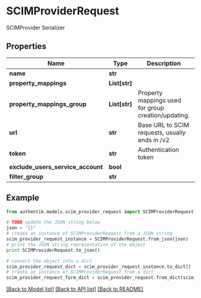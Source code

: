 # SCIMProviderRequest

SCIMProvider Serializer

## Properties
Name | Type | Description | Notes
------------ | ------------- | ------------- | -------------
**name** | **str** |  | 
**property_mappings** | **List[str]** |  | [optional] 
**property_mappings_group** | **List[str]** | Property mappings used for group creation/updating. | [optional] 
**url** | **str** | Base URL to SCIM requests, usually ends in /v2 | 
**token** | **str** | Authentication token | 
**exclude_users_service_account** | **bool** |  | [optional] 
**filter_group** | **str** |  | [optional] 

## Example

```python
from authentik.models.scim_provider_request import SCIMProviderRequest

# TODO update the JSON string below
json = "{}"
# create an instance of SCIMProviderRequest from a JSON string
scim_provider_request_instance = SCIMProviderRequest.from_json(json)
# print the JSON string representation of the object
print SCIMProviderRequest.to_json()

# convert the object into a dict
scim_provider_request_dict = scim_provider_request_instance.to_dict()
# create an instance of SCIMProviderRequest from a dict
scim_provider_request_form_dict = scim_provider_request.from_dict(scim_provider_request_dict)
```
[[Back to Model list]](../README.md#documentation-for-models) [[Back to API list]](../README.md#documentation-for-api-endpoints) [[Back to README]](../README.md)


